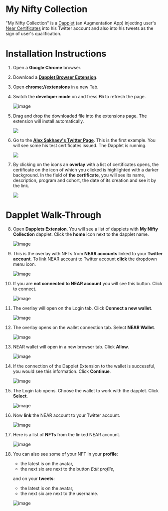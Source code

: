 # My Nifty Collection

"My Nifty Collection" is a [Dapplet](https://dapplets.org) (an Augmentation App) injecting user's [Near Certificates](https://learnnear.club/near-certified-developer-program-ncd/) into his Twitter account and also into his tweets as the sign of user's qualification.

# Installation Instructions

1. Open a **Google Chrome** browser.

2. Download a [**Dapplet Browser Extension**](https://github.com/dapplets/dapplet-extension/releases/latest/download/dapplet-extension.zip?config=https://gist.githubusercontent.com/Ni-2/a959bb851729b151cc5d688e62bd9cef/raw/).

3. Open **chrome://extensions** in a new Tab.
4. Switch the **developer mode** on and fress **F5** to refresh the page.

   ![image](https://user-images.githubusercontent.com/43613968/117107075-ad076580-ad89-11eb-9046-58dd1ede2868.png)

5. Drag and drop the downloaded file into the extensions page. The extension will install automatically.

   ![](https://user-images.githubusercontent.com/4574735/116723345-141ec600-a9e8-11eb-915d-09b201b66f4c.png)

6. Go to the **[Alex Sakhaev's Twitter Page](https://twitter.com/alsakhaev)**. This is the first example. You will see some his test certificates issued.
   The Dapplet is running.

   ![](https://user-images.githubusercontent.com/43613968/117031152-fb285480-ad08-11eb-88fb-71d89f00eb3e.png)


7. By clicking on the icons an **overlay** with a list of certificates opens, the certificate on the icon of which you clicked is highlighted with a darker background. In the field of **the certificate**, you will see its name, description, program and cohort, the date of its creation and see it by the link.

   ![](https://user-images.githubusercontent.com/43613968/117028602-89e7a200-ad06-11eb-8edc-ef022a13d711.png)


# Dapplet Walk-Through

8. Open **Dapplets Extension**. You will see a list of dapplets with **My Nifty Collection** dapplet. Click the **home** icon next to the dapplet name.

   ![image](https://user-images.githubusercontent.com/43613968/117032522-370fe980-ad0a-11eb-8546-8dee7f0f6fd8.png)
   
9. This is the overlay with NFTs from **NEAR accounts** linked to your **Twitter account**. To link NEAR account to Twitter account **click** the dropdown menu icon.

   ![image](https://user-images.githubusercontent.com/43613968/117033464-0da38d80-ad0b-11eb-880b-e5dae3dbd25c.png)

10. If you are **not connected to NEAR account** you will see this button. Click to connect.

    ![image](https://user-images.githubusercontent.com/43613968/117034297-d386bb80-ad0b-11eb-9239-46334de4b0ac.png)

11. The overlay will open on the Login tab. Click **Connect a new wallet**.

    ![image](https://user-images.githubusercontent.com/43613968/117034775-4db74000-ad0c-11eb-9564-315be97661a0.png)

12. The overlay opens on the wallet connection tab. Select **NEAR Wallet**.

    ![image](https://user-images.githubusercontent.com/43613968/117104185-606d5b80-ad84-11eb-80de-a906e5801247.png)

13. NEAR wallet will open in a new browser tab. Click **Allow**.

    ![image](https://user-images.githubusercontent.com/43613968/117105020-d9b97e00-ad85-11eb-96ee-5252b6ddb2b9.png)

14. If the connection of the Dapplet Extension to the wallet is successful, you would see this information. Сlick **Continue**.

    ![image](https://user-images.githubusercontent.com/43613968/117105145-1ab19280-ad86-11eb-9972-67a40adedfbf.png)

15. The Login tab opens. Choose the wallet to work with the dapplet. Click **Select**.

    ![image](https://user-images.githubusercontent.com/43613968/117035168-adade680-ad0c-11eb-8ba7-d3bd1c3950da.png)

16. Now **link** the NEAR account to your Twitter account.

    ![image](https://user-images.githubusercontent.com/43613968/117035418-f796cc80-ad0c-11eb-829d-fe9fa31071f2.png)

17. Here is a list of **NFTs** from the linked NEAR account.

    ![image](https://user-images.githubusercontent.com/43613968/117105632-1d60b780-ad87-11eb-8bd8-a014156b185b.png)

18. You can also see some of your NFT in your **profile**:

    - the latest is on the avatar,
    - the next six are next to the button _Edit profile_,

    and on your **tweets**:

    - the latest is on the avatar,
    - the next six are next to the username.

    ![image](https://user-images.githubusercontent.com/43613968/117106819-31a5b400-ad89-11eb-8923-77bd2f313a0a.png)
